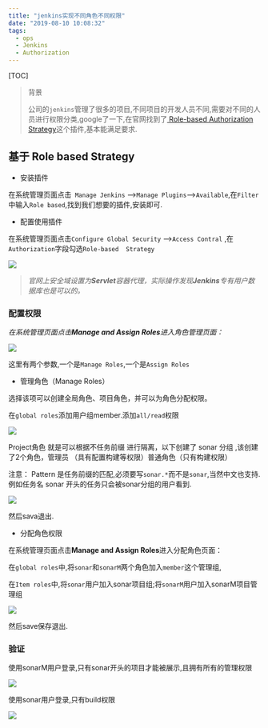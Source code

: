 ```yaml
---
title: "jenkins实现不同角色不同权限"
date: "2019-08-10 10:08:32"
tags: 
  - ops
  - Jenkins
  - Authorization
---
```


[TOC]

> 背景
>
> 公司的`jenkins`管理了很多的项目,不同项目的开发人员不同,需要对不同的人员进行权限分类,google了一下,在官网找到了[ Role-based Authorization Strategy](<https://wiki.jenkins.io/display/JENKINS/Role+Strategy+Plugin>)这个插件,基本能满足要求.

## 基于 Role based  Strategy

- 安装插件

在系统管理页面点击` Manage Jenkins` -->`Manage Plugins`-->`Available`,在`Filter`中输入`Role based`,找到我们想要的插件,安装即可.

- 配置使用插件

在系统管理页面点击`Configure Global Security` -->`Access Contral` ,在`Authorization`字段勾选`Role-based  Strategy`

![](https://pic.fenghong.tech/jenkins00.jpg)

> *官网上安全域设置为**Servlet**容器代理，实际操作发现**Jenkins**专有用户数据库也是可以的。*

### 配置权限

*在系统管理页面点击**Manage and Assign Roles**进入角色管理页面：* 

![](https://pic.fenghong.tech/jenkins02.jpg)

这里有两个参数,一个是`Manage Roles`,一个是`Assign Roles`

- 管理角色（Manage Roles）

选择该项可以创建全局角色、项目角色，并可以为角色分配权限。

在`global roles`添加用户组member.添加`all/read`权限

![](https://pic.fenghong.tech/jenkins03.jpg)

Project角色 就是可以根据不任务前缀 进行隔离，以下创建了 sonar 分组  ,该创建了2个角色，管理员 （具有配置构建等权限）普通角色（只有构建权限）

注意： Pattern 是任务前缀的匹配,必须要写`sonar.*`而不是`sonar`,当然中文也支持.例如任务名 sonar 开头的任务只会被sonar分组的用户看到.

![](https://pic.fenghong.tech/jenkins04.jpg)

然后sava退出.

- 分配角色权限

在系统管理页面点击**Manage and Assign Roles**进入分配角色页面：

在`global roles`中,将`sonar`和`sonarM`两个角色加入`member`这个管理组,

在`Item roles`中,将`sonar`用户加入sonar项目组;将`sonarM`用户加入sonarM项目管理组

![](https://pic.fenghong.tech/jenkins05.jpg)

然后save保存退出.

### 验证

使用sonarM用户登录,只有sonar开头的项目才能被展示,且拥有所有的管理权限

![](https://pic.fenghong.tech/jenkins06.jpg)

使用sonar用户登录,只有build权限

![](https://pic.fenghong.tech/jenkins07.jpg)